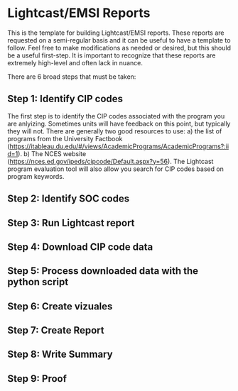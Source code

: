 # Lightcast/EMSI Reports
This is the template for building Lightcast/EMSI reports. These reports are requested on a semi-regular basis and it can be useful to have a template to follow. Feel free to make modifications as needed or desired, but this should be a useful first-step. It is important to recognize that these reports are extremely high-level and often lack in nuance. 

There are 6 broad steps that must be taken:
## Step 1: Identify CIP codes
The first step is to identify the CIP codes associated with the program you are anlyizing. Sometimes units will have feedback on this point, but typically they will not. There are generally two good resources to use: a) the list of programs from the University Factbook (https://itableau.du.edu/#/views/AcademicPrograms/AcademicPrograms?:iid=1). b) The NCES website (https://nces.ed.gov/ipeds/cipcode/Default.aspx?y=56). The Lightcast program evaluation tool will also allow you search for CIP codes based on program keywords.

## Step 2: Identify SOC codes

## Step 3: Run Lightcast report

## Step 4: Download CIP code data

## Step 5: Process downloaded data with the python script

## Step 6: Create vizuales

## Step 7: Create Report

## Step 8: Write Summary

## Step 9: Proof
